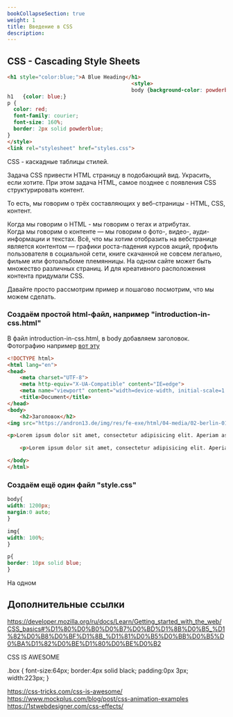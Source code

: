 ```yaml
---
bookCollapseSection: true
weight: 1
title: Введение в CSS
description: 
---
```


## CSS  - Cascading Style Sheets

````html
<h1 style="color:blue;">A Blue Heading</h1>
                                        <style>
                                        body {background-color: powderblue;}
h1   {color: blue;}
p {
  color: red;
  font-family: courier;
  font-size: 160%;
  border: 2px solid powderblue;
}
</style>
<link rel="stylesheet" href="styles.css">

````


CSS - каскадные таблицы стилей. 

Задача CSS привести HTML страницу в подобающий вид. Украсить, если хотите. При этом задача HTML, самое позднее с появления CSS структурировать контент. 

То есть, мы говорим о трёх составляющих у веб-страницы - HTML, CSS, контент.

Когда мы говорим о HTML - мы говорим о тегах и атрибутах.  
Когда мы говорим о контенте — мы говорим о фото-, видео-, ауди-информации и текстах. Всё, что мы хотим отобразить на вебстранице является контентом — графики роста-падения курсов акций, профиль пользователя в социальной сети, книге скачанной не совсем легально, фильме или фотоальбоме племянницы. На одном сайте может быть множество различных страниц. И для креативного расположения контента придумали CSS.

Давайте просто рассмотрим пример и пошагово посмотрим, что мы можем сделать. 

### Создаём простой html-файл, например "introduction-in-css.html"

В файл introduction-in-css.html, в body добавляем заголовок. Фотографию например [вот эту](https://andron13.de/img/res/fe-exe/html/04-media/02-berlin-01.jpg)
```HTML
<!DOCTYPE html>
<html lang="en">
<head>
    <meta charset="UTF-8">
    <meta http-equiv="X-UA-Compatible" content="IE=edge">
    <meta name="viewport" content="width=device-width, initial-scale=1.0">
    <title>Document</title>
</head>
<body>
    <h2>Заголовок</h2>
<img src="https://andron13.de/img/res/fe-exe/html/04-media/02-berlin-01.jpg" alt="клёвое фото">

<p>Lorem ipsum dolor sit amet, consectetur adipisicing elit. Aperiam assumenda culpa molestiae praesentium, suscipit unde voluptate. Assumenda aut corporis dicta, doloremque in iusto, libero nihil possimus, quaerat recusandae totam voluptates!</p>

    <p>Lorem ipsum dolor sit amet, consectetur adipisicing elit. Aperiam assumenda culpa molestiae praesentium, suscipit unde voluptate. Assumenda aut corporis dicta, doloremque in iusto, libero nihil possimus, quaerat recusandae totam voluptates!</p>

</body>
</html>
```

### Создаём ещё один файл "style.css"

```CSS
body{
width: 1200px;
margin:0 auto;
}

img{
width: 100%;
}

p{
border: 10px solid blue;
}
```

На одном

## Дополнительные ссылки

https://developer.mozilla.org/ru/docs/Learn/Getting_started_with_the_web/CSS_basics#%D1%80%D0%B0%D0%B7%D0%BD%D1%8B%D0%B5_%D1%82%D0%B8%D0%BF%D1%8B_%D1%81%D0%B5%D0%BB%D0%B5%D0%BA%D1%82%D0%BE%D1%80%D0%BE%D0%B2


<div class="box">
  CSS IS AWESOME
</div>


.box {
font-size:64px;
border:4px solid black;
padding:0px 3px;
width:223px;
}

https://css-tricks.com/css-is-awesome/
https://www.mockplus.com/blog/post/css-animation-examples
https://1stwebdesigner.com/css-effects/
